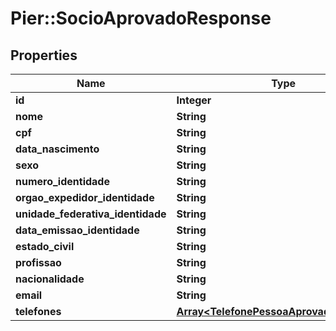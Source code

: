 # Pier::SocioAprovadoResponse

## Properties
Name | Type | Description | Notes
------------ | ------------- | ------------- | -------------
**id** | **Integer** | {{{socio_aprovado_response_id_value}}} | [optional] 
**nome** | **String** | {{{socio_aprovado_response_nome_value}}} | [optional] 
**cpf** | **String** | {{{socio_aprovado_response_cpf_value}}} | [optional] 
**data_nascimento** | **String** | {{{socio_aprovado_response_data_nascimento_value}}} | [optional] 
**sexo** | **String** | {{{socio_aprovado_response_sexo_value}}} | [optional] 
**numero_identidade** | **String** | {{{socio_aprovado_response_numero_identidade_value}}} | [optional] 
**orgao_expedidor_identidade** | **String** | {{{socio_aprovado_response_orgao_expedidor_identidade_value}}} | [optional] 
**unidade_federativa_identidade** | **String** | {{{socio_aprovado_response_unidade_federativa_identidade_value}}} | [optional] 
**data_emissao_identidade** | **String** | {{{socio_aprovado_response_data_emissao_identidade_value}}} | [optional] 
**estado_civil** | **String** | {{{socio_aprovado_response_estado_civil_value}}} | [optional] 
**profissao** | **String** | {{{socio_aprovado_response_profissao_value}}} | [optional] 
**nacionalidade** | **String** | {{{socio_aprovado_response_nacionalidade_value}}} | [optional] 
**email** | **String** | {{{socio_aprovado_response_email_value}}} | [optional] 
**telefones** | [**Array&lt;TelefonePessoaAprovadaResponse&gt;**](TelefonePessoaAprovadaResponse.md) | {{{socio_aprovado_response_telefones_value}}} | [optional] 



